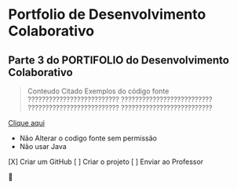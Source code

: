 # Portfolio de Desenvolvimento Colaborativo
## Parte 3 do PORTIFOLIO do Desenvolvimento Colaborativo

> Conteudo Citado
 Exemplos do código fonte
 ??????????????????????????
 ??????????????????????????
 ??????????????????????????
 ??????????????????????????
 
 [Clique aqui](www.google.com.br)
 
 * Não Alterar o codigo fonte sem permissão
 * Não usar Java

[X] Criar um GitHub
[ ] Criar o projeto
[ ] Enviar ao Professor

:monocle_face:
